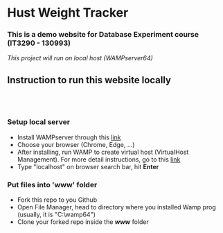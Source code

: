 # Hust Weight Tracker
### This is a demo website for Database Experiment course (IT3290 - 130993)

*This project will run on local host (WAMPserver64)*

## Instruction to run this website locally
<br> </br>
### Setup local server
- Install WAMPserver through this [link](https://sourceforge.net/projects/wampserver/files/WampServer%203/WampServer%203.0.0/wampserver3.2.6_x64.exe/download)
- Choose your browser (Chrome, Edge, ...)
- After installing, run WAMP to create virtual host (VirtualHost Management). For more detail instructions, go to this [link](https://fedingo.com/how-to-create-virtual-host-on-wamp/)
- Type "localhost" on browser search bar, hit **Enter**

### Put files into 'www' folder
- Fork this repo to you Github
- Open File Manager, head to directory where you installed Wamp prog (usually, it is "C:\wamp64\")
- Clone your forked repo inside the ***www*** folder
